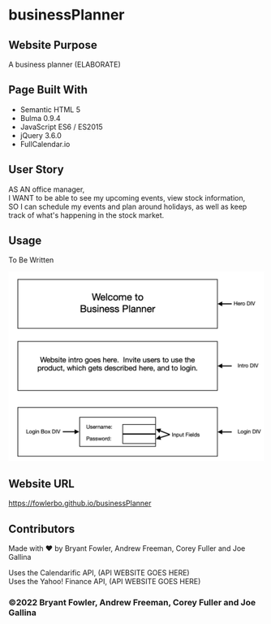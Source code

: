 # businessPlanner

## Website Purpose

A business planner (ELABORATE)

## Page Built With

- Semantic HTML 5
- Bulma 0.9.4
- JavaScript ES6 / ES2015
- jQuery 3.6.0
- FullCalendar.io

## User Story

AS AN office manager,  
I WANT to be able to see my upcoming events, view stock information,  
SO I can schedule my events and plan around holidays, as well as keep track of what's happening in the stock market.

## Usage

To Be Written

![Screenshot of Title Page Wireframe](/assets/images/businessPlanner-Title-Page-Wireframe_screenshot.png)

## Website URL

https://fowlerbo.github.io/businessPlanner

## Contributors

Made with ❤️ by Bryant Fowler, Andrew Freeman, Corey Fuller and Joe Gallina

Uses the Calendarific API, (API WEBSITE GOES HERE)  
Uses the Yahoo! Finance API, (API WEBSITE GOES HERE)

### ©️2022 Bryant Fowler, Andrew Freeman, Corey Fuller and Joe Gallina
